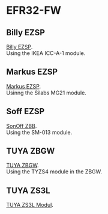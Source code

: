 # EFR32-FW

## Billy EZSP

[Billy EZSP](Billy_EZSP/README.md).  
Using the IKEA ICC-A-1 module.

## Markus EZSP

[Markus EZSP](Markus_EZSP/README.md).  
Usinng the Silabs MG21 module.

## Soff EZSP

[SonOff ZBB](Soff_EZSP/README.md).  
Using the SM-013 module. 

## TUYA ZBGW

[TUYA ZBGW](TUYA_ZBGW/README.md).  
Using the TYZS4 module in the ZBGW.

## TUYA ZS3L

[TUYA ZS3L Modul](MG21LD/README.md).

